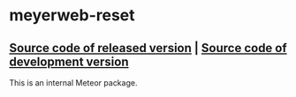 # meyerweb-reset
[Source code of released version](https://github.com/meteor/meteor/tree/master/packages/meyerweb-reset) | [Source code of development version](https://github.com/meteor/meteor/tree/master/packages/meyerweb-reset)
---

This is an internal Meteor package.